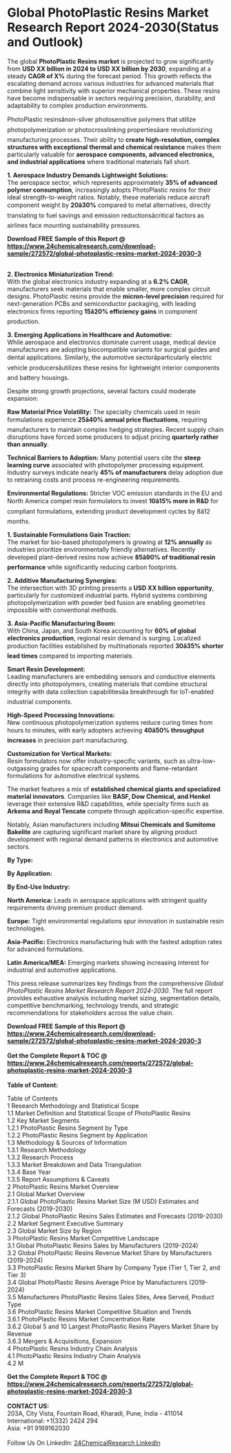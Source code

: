<h1>Global PhotoPlastic Resins Market Research Report 2024-2030(Status and Outlook)</h1><p>The global <strong>PhotoPlastic Resins market</strong> is projected to grow significantly from <strong>USD XX billion in 2024 to USD XX billion by 2030</strong>, expanding at a steady <strong>CAGR of X%</strong> during the forecast period. This growth reflects the escalating demand across various industries for advanced materials that combine light sensitivity with superior mechanical properties. These resins have become indispensable in sectors requiring precision, durability, and adaptability to complex production environments.</p><p>PhotoPlastic resinsânon-silver photosensitive polymers that utilize photopolymerization or photocrosslinking propertiesâare revolutionizing manufacturing processes. Their ability to <strong>create high-resolution, complex structures with exceptional thermal and chemical resistance</strong> makes them particularly valuable for <strong>aerospace components, advanced electronics, and industrial applications</strong> where traditional materials fall short.</p><p><strong>1. Aerospace Industry Demands Lightweight Solutions:</strong><br>
The aerospace sector, which represents approximately <strong>35% of advanced polymer consumption</strong>, increasingly adopts PhotoPlastic resins for their ideal strength-to-weight ratios. Notably, these materials reduce aircraft component weight by <strong>20â30%</strong> compared to metal alternatives, directly translating to fuel savings and emission reductionsâcritical factors as airlines face mounting sustainability pressures.</p><div><b>Download FREE Sample of this Report @ 
            <a href="https://www.24chemicalresearch.com/download-sample/272572/global-photoplastic-resins-market-2024-2030-3">
            https://www.24chemicalresearch.com/download-sample/272572/global-photoplastic-resins-market-2024-2030-3</a></b></div><br><p><strong>2. Electronics Miniaturization Trend:</strong><br>
With the global electronics industry expanding at a <strong>6.2% CAGR</strong>, manufacturers seek materials that enable smaller, more complex circuit designs. PhotoPlastic resins provide the <strong>micron-level precision</strong> required for next-generation PCBs and semiconductor packaging, with leading electronics firms reporting <strong>15â20% efficiency gains</strong> in component production.</p><p><strong>3. Emerging Applications in Healthcare and Automotive:</strong><br>
While aerospace and electronics dominate current usage, medical device manufacturers are adopting biocompatible variants for surgical guides and dental applications. Similarly, the automotive sectorâparticularly electric vehicle producersâutilizes these resins for lightweight interior components and battery housings.</p><p>Despite strong growth projections, several factors could moderate expansion:</p><p><strong>Raw Material Price Volatility:</strong> The specialty chemicals used in resin formulations experience <strong>25â40% annual price fluctuations</strong>, requiring manufacturers to maintain complex hedging strategies. Recent supply chain disruptions have forced some producers to adjust pricing <strong>quarterly rather than annually</strong>.</p><p><strong>Technical Barriers to Adoption:</strong> Many potential users cite the <strong>steep learning curve</strong> associated with photopolymer processing equipment. Industry surveys indicate nearly <strong>45% of manufacturers</strong> delay adoption due to retraining costs and process re-engineering requirements.</p><p><strong>Environmental Regulations:</strong> Stricter VOC emission standards in the EU and North America compel resin formulators to invest <strong>10â15% more in R&amp;D</strong> for compliant formulations, extending product development cycles by 8â12 months.</p><p><strong>1. Sustainable Formulations Gain Traction:</strong><br>
The market for bio-based photopolymers is growing at <strong>12% annually</strong> as industries prioritize environmentally friendly alternatives. Recently developed plant-derived resins now achieve <strong>85â90% of traditional resin performance</strong> while significantly reducing carbon footprints.</p><p><strong>2. Additive Manufacturing Synergies:</strong><br>
The intersection with 3D printing presents a <strong>USD XX billion opportunity</strong>, particularly for customized industrial parts. Hybrid systems combining photopolymerization with powder bed fusion are enabling geometries impossible with conventional methods.</p><p><strong>3. Asia-Pacific Manufacturing Boom:</strong><br>
With China, Japan, and South Korea accounting for <strong>60% of global electronics production</strong>, regional resin demand is surging. Localized production facilities established by multinationals reported <strong>30â35% shorter lead times</strong> compared to importing materials.</p><p><strong>Smart Resin Development:</strong><br>
	Leading manufacturers are embedding sensors and conductive elements directly into photopolymers, creating materials that combine structural integrity with data collection capabilitiesâa breakthrough for IoT-enabled industrial components.</p><p><strong>High-Speed Processing Innovations:</strong><br>
	New continuous photopolymerization systems reduce curing times from hours to minutes, with early adopters achieving <strong>40â50% throughput increases</strong> in precision part manufacturing.</p><p><strong>Customization for Vertical Markets:</strong><br>
	Resin formulators now offer industry-specific variants, such as ultra-low-outgassing grades for spacecraft components and flame-retardant formulations for automotive electrical systems.</p><p>The market features a mix of <strong>established chemical giants and specialized material innovators</strong>. Companies like <strong>BASF, Dow Chemical, and Henkel</strong> leverage their extensive R&amp;D capabilities, while specialty firms such as <strong>Arkema and Royal Tencate</strong> compete through application-specific expertise.</p><p>Notably, Asian manufacturers including <strong>Mitsui Chemicals and Sumitomo Bakelite</strong> are capturing significant market share by aligning product development with regional demand patterns in electronics and automotive sectors.</p><p><strong>By Type:</strong></p><p><strong>By Application:</strong></p><p><strong>By End-Use Industry:</strong></p><p><strong>North America:</strong> Leads in aerospace applications with stringent quality requirements driving premium product demand.</p><p><strong>Europe:</strong> Tight environmental regulations spur innovation in sustainable resin technologies.</p><p><strong>Asia-Pacific:</strong> Electronics manufacturing hub with the fastest adoption rates for advanced formulations.</p><p><strong>Latin America/MEA:</strong> Emerging markets showing increasing interest for industrial and automotive applications.</p><p>This press release summarizes key findings from the comprehensive <em>Global PhotoPlastic Resins Market Research Report 2024-2030</em>. The full report provides exhaustive analysis including market sizing, segmentation details, competitive benchmarking, technology trends, and strategic recommendations for stakeholders across the value chain.</p><div><b>Download FREE Sample of this Report @ 
            <a href="https://www.24chemicalresearch.com/download-sample/272572/global-photoplastic-resins-market-2024-2030-3">
            https://www.24chemicalresearch.com/download-sample/272572/global-photoplastic-resins-market-2024-2030-3</a></b></div><br><div><b>Get the Complete Report & TOC @ 
            <a href="https://www.24chemicalresearch.com/reports/272572/global-photoplastic-resins-market-2024-2030-3">
            https://www.24chemicalresearch.com/reports/272572/global-photoplastic-resins-market-2024-2030-3</a></b></div><br>
            <b>Table of Content:</b><p>Table of Contents<br />
1 Research Methodology and Statistical Scope<br />
1.1 Market Definition and Statistical Scope of PhotoPlastic Resins<br />
1.2 Key Market Segments<br />
1.2.1 PhotoPlastic Resins Segment by Type<br />
1.2.2 PhotoPlastic Resins Segment by Application<br />
1.3 Methodology & Sources of Information<br />
1.3.1 Research Methodology<br />
1.3.2 Research Process<br />
1.3.3 Market Breakdown and Data Triangulation<br />
1.3.4 Base Year<br />
1.3.5 Report Assumptions & Caveats<br />
2 PhotoPlastic Resins Market Overview<br />
2.1 Global Market Overview<br />
2.1.1 Global PhotoPlastic Resins Market Size (M USD) Estimates and Forecasts (2019-2030)<br />
2.1.2 Global PhotoPlastic Resins Sales Estimates and Forecasts (2019-2030)<br />
2.2 Market Segment Executive Summary<br />
2.3 Global Market Size by Region<br />
3 PhotoPlastic Resins Market Competitive Landscape<br />
3.1 Global PhotoPlastic Resins Sales by Manufacturers (2019-2024)<br />
3.2 Global PhotoPlastic Resins Revenue Market Share by Manufacturers (2019-2024)<br />
3.3 PhotoPlastic Resins Market Share by Company Type (Tier 1, Tier 2, and Tier 3)<br />
3.4 Global PhotoPlastic Resins Average Price by Manufacturers (2019-2024)<br />
3.5 Manufacturers PhotoPlastic Resins Sales Sites, Area Served, Product Type<br />
3.6 PhotoPlastic Resins Market Competitive Situation and Trends<br />
3.6.1 PhotoPlastic Resins Market Concentration Rate<br />
3.6.2 Global 5 and 10 Largest PhotoPlastic Resins Players Market Share by Revenue<br />
3.6.3 Mergers & Acquisitions, Expansion<br />
4 PhotoPlastic Resins Industry Chain Analysis<br />
4.1 PhotoPlastic Resins Industry Chain Analysis<br />
4.2 M</p><div><b>Get the Complete Report & TOC @ 
            <a href="https://www.24chemicalresearch.com/reports/272572/global-photoplastic-resins-market-2024-2030-3">
            https://www.24chemicalresearch.com/reports/272572/global-photoplastic-resins-market-2024-2030-3</a></b></div><br><b>CONTACT US:</b><br>
            203A, City Vista, Fountain Road, Kharadi, Pune, India - 411014<br>
            International: +1(332) 2424 294<br>
            Asia: +91 9169162030 <br><br>
            Follow Us On LinkedIn: <a href="https://www.linkedin.com/company/24chemicalresearch/">24ChemicalResearch LinkedIn</a>